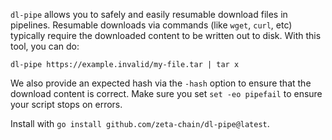 `dl-pipe` allows you to safely and easily resumable download files in pipelines. Resumable downloads via commands (like `wget`, `curl`, etc) typically require the downloaded content to be written out to disk. With this tool, you can do:


```
dl-pipe https://example.invalid/my-file.tar | tar x
```

We also provide an expected hash via the `-hash` option to ensure that the download content is correct. Make sure you set `set -eo pipefail` to ensure your script stops on errors.

Install with `go install github.com/zeta-chain/dl-pipe@latest`.